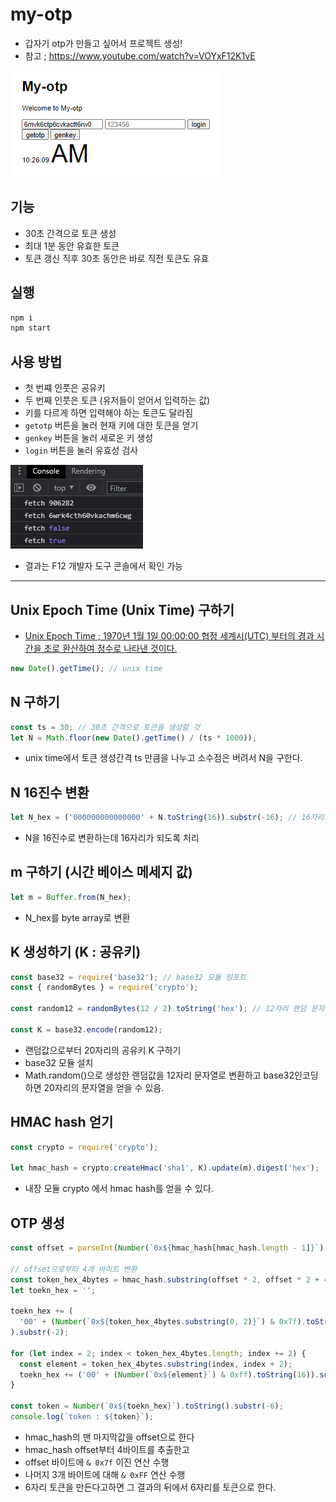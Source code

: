 # my-otp

- 갑자기 otp가 만들고 싶어서 프로젝트 생성!
- 참고 ; https://www.youtube.com/watch?v=VOYxF12K1vE

![](./readmeRes/preview.png)

## 기능

- 30초 간격으로 토큰 생성
- 최대 1분 동안 유효한 토큰
- 토큰 갱신 직후 30초 동안은 바로 직전 토큰도 유효

## 실행

```sh
npm i
npm start
```

## 사용 방법

- 첫 번쨰 인풋은 공유키
- 두 번째 인풋은 토큰 (유저들이 얻어서 입력하는 값)
- 키를 다르게 하면 입력해야 하는 토큰도 달라짐
- `getotp` 버튼을 눌러 현재 키에 대한 토큰을 얻기
- `genkey` 버튼을 눌러 새로운 키 생성
- `login` 버튼을 눌러 유효성 검사

![](./readmeRes/1.png)

- 결과는 F12 개발자 도구 콘솔에서 확인 가능

---

## Unix Epoch Time (Unix Time) 구하기

- [Unix Epoch Time ; 1970년 1월 1일 00:00:00 협정 세계시(UTC) 부터의 경과 시간을 초로 환산하여 정수로 나타낸 것이다.](https://ko.wikipedia.org/wiki/%EC%9C%A0%EB%8B%89%EC%8A%A4_%EC%8B%9C%EA%B0%84)

```js js
new Date().getTime(); // unix time
```

## N 구하기

```js js
const ts = 30; // 30초 간격으로 토큰을 생성할 것
let N = Math.floor(new Date().getTime() / (ts * 1000));
```

- unix time에서 토큰 생성간격 ts 만큼을 나누고 소수점은 버려서 N을 구한다.

## N 16진수 변환

```js js
let N_hex = ('000000000000000' + N.toString(16)).substr(-16); // 16자리가 되도록 앞에 0 패딩추가
```

- N을 16진수로 변환하는데 16자리가 되도록 처리

## m 구하기 (시간 베이스 메세지 값)

```js js
let m = Buffer.from(N_hex);
```

- N_hex를 byte array로 변환

## K 생성하기 (K : 공유키)

```js js
const base32 = require('base32'); // base32 모듈 임포트
const { randomBytes } = require('crypto');

const random12 = randomBytes(12 / 2).toString('hex'); // 12자리 랜덤 문자열 생성

const K = base32.encode(random12);
```

- 랜덤값으로부터 20자리의 공유키 K 구하기
- base32 모듈 설치
- Math.random()으로 생성한 랜덤값을 12자리 문자열로 변환하고 base32인코딩하면 20자리의 문자열을 얻을 수 있음.

## HMAC hash 얻기

```js js
const crypto = require('crypto');

let hmac_hash = crypto.createHmac('sha1', K).update(m).digest('hex');
```

- 내장 모듈 crypto 에서 hmac hash를 얻을 수 있다.

## OTP 생성

```js js
const offset = parseInt(Number(`0x${hmac_hash[hmac_hash.length - 1]}`), 10);

// offset으로부터 4개 바이트 변환
const token_hex_4bytes = hmac_hash.substring(offset * 2, offset * 2 + 4 * 2);
let toekn_hex = '';

toekn_hex += (
  '00' + (Number(`0x${token_hex_4bytes.substring(0, 2)}`) & 0x7f).toString(16)
).substr(-2);

for (let index = 2; index < token_hex_4bytes.length; index += 2) {
  const element = token_hex_4bytes.substring(index, index + 2);
  toekn_hex += ('00' + (Number(`0x${element}`) & 0xff).toString(16)).substr(-2);
}

const token = Number(`0x${toekn_hex}`).toString().substr(-6);
console.log(`token : ${token}`);
```

- hmac_hash의 맨 마지막값을 offset으로 한다
- hmac_hash offset부터 4바이트를 추출한고
- offset 바이트에 `& 0x7f` 이진 연산 수행
- 나머지 3개 바이트에 대해 `& 0xFF` 연산 수행
- 6자리 토큰을 만든다고하면 그 결과의 뒤에서 6자리를 토큰으로 한다.
